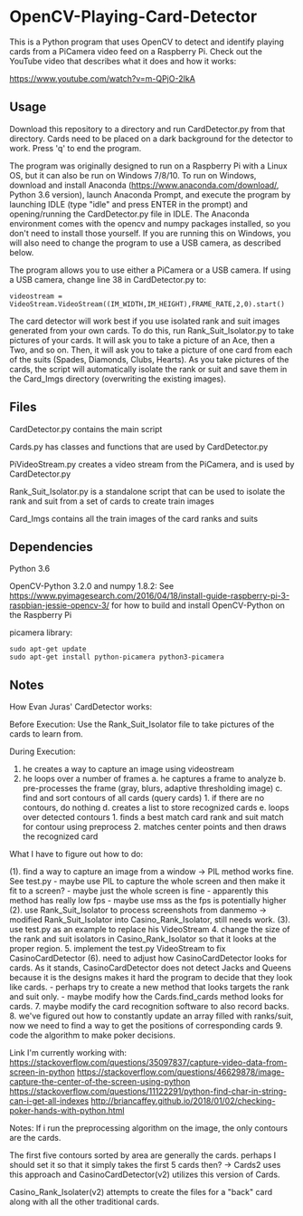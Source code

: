 # OpenCV-Playing-Card-Detector
This is a Python program that uses OpenCV to detect and identify playing cards from a PiCamera video feed on a Raspberry Pi. Check out the YouTube video that describes what it does and how it works:

https://www.youtube.com/watch?v=m-QPjO-2IkA

## Usage
Download this repository to a directory and run CardDetector.py from that directory. Cards need to be placed on a dark background for the detector to work. Press 'q' to end the program.

The program was originally designed to run on a Raspberry Pi with a Linux OS, but it can also be run on Windows 7/8/10. To run on Windows, download and install Anaconda (https://www.anaconda.com/download/, Python 3.6 version), launch Anaconda Prompt, and execute the program by launching IDLE (type "idle" and press ENTER in the prompt) and opening/running the CardDetector.py file in IDLE. The Anaconda environment comes with the opencv and numpy packages installed, so you don't need to install those yourself. If you are running this on Windows, you will also need to change the program to use a USB camera, as described below.

The program allows you to use either a PiCamera or a USB camera. If using a USB camera, change line 38 in CardDetector.py to:
```
videostream = VideoStream.VideoStream((IM_WIDTH,IM_HEIGHT),FRAME_RATE,2,0).start()
```

The card detector will work best if you use isolated rank and suit images generated from your own cards. To do this, run Rank_Suit_Isolator.py to take pictures of your cards. It will ask you to take a picture of an Ace, then a Two, and so on. Then, it will ask you to take a picture of one card from each of the suits (Spades, Diamonds, Clubs, Hearts). As you take pictures of the cards, the script will automatically isolate the rank or suit and save them in the Card_Imgs directory (overwriting the existing images).


## Files
CardDetector.py contains the main script

Cards.py has classes and functions that are used by CardDetector.py

PiVideoStream.py creates a video stream from the PiCamera, and is used by CardDetector.py

Rank_Suit_Isolator.py is a standalone script that can be used to isolate the rank and suit from a set of cards to create train images

Card_Imgs contains all the train images of the card ranks and suits

## Dependencies
Python 3.6

OpenCV-Python 3.2.0 and numpy 1.8.2:
See https://www.pyimagesearch.com/2016/04/18/install-guide-raspberry-pi-3-raspbian-jessie-opencv-3/
for how to build and install OpenCV-Python on the Raspberry Pi

picamera library:
```
sudo apt-get update
sudo apt-get install python-picamera python3-picamera
```
## Notes

How Evan Juras' CardDetector works:

Before Execution:
Use the Rank_Suit_Isolator file to take pictures of the cards to learn from.

During Execution:
1. he creates a way to capture an image using videostream
2. he loops over a number of frames
	a. he captures a frame to analyze
	b. pre-processes the frame (gray, blurs, adaptive thresholding image)
	c. find and sort contours of all cards (query cards)
		1. if there are no contours, do nothing
	d. creates a list to store recognized cards
	e. loops over detected contours
		1. finds a best match card rank and suit match for contour using preprocess
		2. matches center points and then draws the recognized card

What I have to figure out how to do:

(1). find a way to capture an image from a window -> PIL method works fine. See test.py
	- maybe use PIL to capture the whole screen and then make it fit to a screen?
		- maybe just the whole screen is fine
		- apparently this method has really low fps
	- maybe use mss as the fps is potentially higher
(2). use Rank_Suit_Isolator to process screenshots from danmemo -> modified Rank_Suit_Isolator into Casino_Rank_Isolator, still needs work.
(3). use test.py as an example to replace his VideoStream
4. change the size of the rank and suit isolators in Casino_Rank_Isolator so that it looks at the proper region.
5. implement the test.py VideoStream to fix CasinoCardDetector
(6). need to adjust how CasinoCardDetector looks for cards. As it stands, CasinoCardDetector does not detect Jacks and Queens because it is the designs makes it hard
	the program to decide that they look like cards. 
	- perhaps try to create a new method that looks targets the rank and suit only.
		- maybe modify how the Cards.find_cards method looks for cards.
7. maybe modify the card recognition software to also record backs.
8. we've figured out how to constantly update an array filled with ranks/suit, now we need to find a way to get the positions of corresponding cards
9. code the algorithm to make poker decisions.

Link I'm currently working with:
https://stackoverflow.com/questions/35097837/capture-video-data-from-screen-in-python
https://stackoverflow.com/questions/46629878/image-capture-the-center-of-the-screen-using-python
https://stackoverflow.com/questions/11122291/python-find-char-in-string-can-i-get-all-indexes
http://briancaffey.github.io/2018/01/02/checking-poker-hands-with-python.html


Notes:
If i run the preprocessing algorithm on the image, the only contours are the cards.

The first five contours sorted by area are generally the cards. perhaps I should set it so that it simply takes the first 5 cards then?
	-> Cards2 uses this approach and CasinoCardDetector(v2) utilizes this version of Cards.

Casino_Rank_Isolater(v2) attempts to create the files for a "back" card along with all the other traditional cards.

